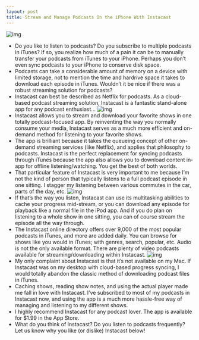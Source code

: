 ```yaml
---
layout: post
title: Stream and Manage Podcasts On the iPhone With Instacast
---
```

![img](http://media.idownloadblog.com/wp-content/uploads/2011/03/Instacast-e1300743552486.png)
* Do you like to listen to podcasts? Do you subscribe to multiple podcasts in iTunes? If so, you realize how much of a pain it can be to manually transfer your podcasts from iTunes to your iPhone. Perhaps you don’t even sync podcasts to your iPhone to conserve disk space.
* Podcasts can take a considerable amount of memory on a device with limited storage, not to mention the time and hardrive space it takes to download each episode in iTunes. Wouldn’t it be nice if there was a robust streaming solution for podcasts?
* Instacast can best be described as Netflix for podcasts. As a cloud-based podcast streaming solution, Instacast is a fantastic stand-alone app for any podcast enthusiast…
![img](http://media.idownloadblog.com/wp-content/uploads/2011/03/Instacast-Screens-1-e1300983417774.png)
* Instacast allows you to stream and download your favorite shows in one totally podcast-focused app. By reinventing the way you normally consume your media, Instacast serves as a much more efficient and on-demand method for listening to your favorite shows.
* The app is brilliant because it takes the queueing concept of other on-demand streaming services (like Netflix), and applies that philosophy to podcasts. Instacast is the perfect replacement for syncing podcasts through iTunes because the app also allows you to download content in-app for offline listening/watching. You get the best of both worlds.
* That particular feature of Instacast is very important to me because I’m not the kind of person that typically listens to a full podcast episode in one sitting. I stagger my listening between various commutes in the car, parts of the day, etc.
![img](http://media.idownloadblog.com/wp-content/uploads/2011/03/Instacast-Screens-2-e1301024720443.png)
* If that’s the way you listen, Instacast can use its multitasking abilities to cache your progress mid-stream, or you can download any episode for playback like a normal file in the iPod app. And if you do plan on listening to a whole show in one sitting, you can of course stream the episode all the way through.
* The Instacast online directory offers over 9,000 of the most popular podcasts in iTunes, and more are added daily. You can browse for shows like you would in iTunes; with genres, search, popular, etc. Audio is not the only available format. There are plenty of video podcasts available for streaming/downloading within Instacast.
![img](http://media.idownloadblog.com/wp-content/uploads/2011/03/Instacast-Screen-3.jpeg)
* My only complaint about Instacast is that it’s not available on my Mac. If Instacast was on my desktop with cloud-based progress syncing, I would totally abandon the classic method of downloading podcast files in iTunes.
* Caching shows, reading show notes, and using the actual player made me fall in love with Instacast. I’ve subscribed to most of my podcasts in Instacast now, and using the app is a much more hassle-free way of managing and listening to my different shows.
* I highly recommend Instacast for any podcast lover. The app is available for $1.99 in the App Store.
* What do you think of Instacast? Do you listen to podcasts frequently? Let us know why you like (or dislike) Instacast below!

